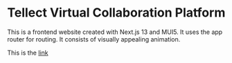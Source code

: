 # Tellect Virtual Collaboration Platform
This is a frontend website created with Next.js 13 and MUI5. It uses the app router for routing. It consists of visually appealing animation.

This is the [link](https://tellect-virtual.vercel.app/)